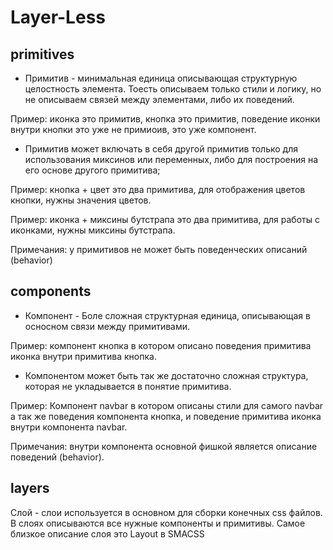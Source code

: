 # Layer-Less


## primitives
- Примитив - минимальная единица описывающая структурную целостность элемента. Тоесть описываем только стили и логику, но не описываем связей между элементами, либо их поведений.

Пример: иконка это примитив, кнопка это примитив, поведение иконки внутри кнопки это уже не примиоив, это уже компонент.

- Примитив может включать в себя другой примитив только для использования миксинов или переменных, либо для построения на его основе другого примитива;

Пример: кнопка + цвет это два примитива, для отображения цветов кнопки, нужны значения цветов.

Пример: иконка + миксины бутстрапа это два примитива, для работы с иконками, нужны миксины бутстрапа.

Примечания: у примитивов не может быть поведенческих описаний (behavior)

## components
- Компонент - Боле сложная структурная единица, описывающая в осносном связи между примитивами.

Пример: компонент кнопка в котором описано поведения примитива иконка внутри примитива кнопка. 

- Компонентом может быть так же достаточно сложная структура, которая не укладывается в понятие примитива.

Пример: Компонент navbar в котором описаны стили для самого navbar а так же поведения компонента кнопка, и поведение примитива иконка внутри компонента navbar. 

Примечания: внутри компонента основной фишкой является описание поведений (behavior).

## layers
Слой - слои используется в основном для сборки конечных css файлов. В слоях описываются все нужные компоненты и примитивы. Самое близкое описание слоя это Layout в SMACSS
